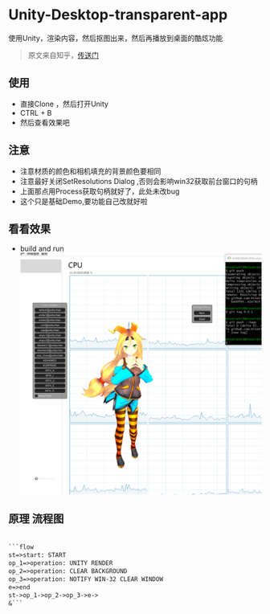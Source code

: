 # Unity-Desktop-transparent-app
使用Unity，渲染内容，然后抠图出来，然后再播放到桌面的酷炫功能
> 原文来自知乎，[传送门](http://www.baidu.com "传送到知乎")

## 使用
* 直接Clone ，然后打开Unity
* CTRL + B
* 然后查看效果吧

## 注意
* 注意材质的颜色和相机填充的背景颜色要相同
* 注意最好关闭SetResolutions Dialog ,否则会影响win32获取前台窗口的句柄
* 上面那点用Process获取句柄就好了，此处未改bug
* 这个只是基础Demo,要功能自己改就好啦

## 看看效果

* build and run
![avatar](Images/sc.png)


## 原理 流程图

```flow

​```flow
st=>start: START
op_1=>operation: UNITY RENDER
op_2=>operation: CLEAR BACKGROUND
op_3=>operation: NOTIFY WIN-32 CLEAR WINDOW
e=>end
st->op_1->op_2->op_3->e->
&```

```